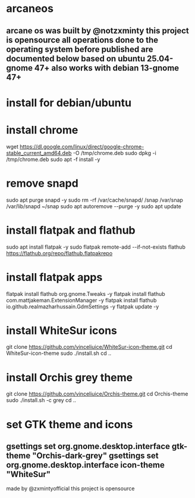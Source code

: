 # arcaneos
arcane os was built by @notzxminty this project is opensource all operations done to the operating system before published are documented below
based on ubuntu 25.04-gnome 47+ also works with debian 13-gnome 47+
-------------------------------------------------------------------------------------------------------------------------------------------------
# install for debian/ubuntu
# install chrome
wget https://dl.google.com/linux/direct/google-chrome-stable_current_amd64.deb -O /tmp/chrome.deb
sudo dpkg -i /tmp/chrome.deb
sudo apt -f install -y

# remove snapd
sudo apt purge snapd -y
sudo rm -rf /var/cache/snapd/ /snap /var/snap /var/lib/snapd ~/snap
sudo apt autoremove --purge -y
sudo apt update

# install flatpak and flathub
sudo apt install flatpak -y
sudo flatpak remote-add --if-not-exists flathub https://flathub.org/repo/flathub.flatpakrepo

# install flatpak apps
flatpak install flathub org.gnome.Tweaks -y
flatpak install flathub com.mattjakeman.ExtensionManager -y
flatpak install flathub io.github.realmazharhussain.GdmSettings -y
flatpak update -y

# install WhiteSur icons
git clone https://github.com/vinceliuice/WhiteSur-icon-theme.git
cd WhiteSur-icon-theme
sudo ./install.sh
cd ..

# install Orchis grey theme
git clone https://github.com/vinceliuice/Orchis-theme.git
cd Orchis-theme
sudo ./install.sh -c grey
cd ..

# set GTK theme and icons
gsettings set org.gnome.desktop.interface gtk-theme "Orchis-dark-grey"
gsettings set org.gnome.desktop.interface icon-theme "WhiteSur"
-------------------------------------------------------------------------------------------------------------------------------------------------
made by @zxmintyofficial this project is opensource
